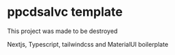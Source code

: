 # ppcdsalvc template

This project was made to be destroyed

Nextjs, Typescript, tailwindcss and MaterialUI boilerplate
